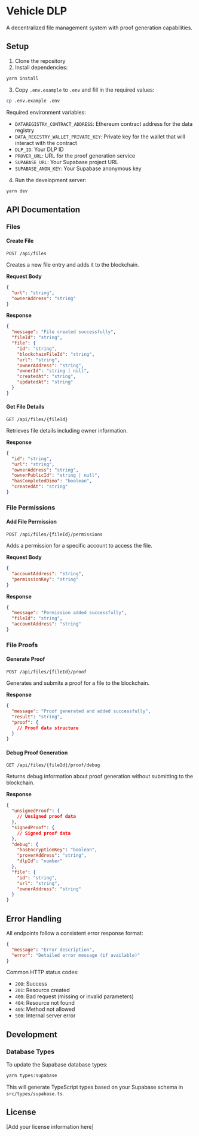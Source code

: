 # Vehicle DLP

A decentralized file management system with proof generation capabilities.

## Setup

1. Clone the repository
2. Install dependencies:
```bash
yarn install
```

3. Copy `.env.example` to `.env` and fill in the required values:
```bash
cp .env.example .env
```

Required environment variables:
- `DATAREGISTRY_CONTRACT_ADDRESS`: Ethereum contract address for the data registry
- `DATA_REGISTRY_WALLET_PRIVATE_KEY`: Private key for the wallet that will interact with the contract
- `DLP_ID`: Your DLP ID
- `PROVER_URL`: URL for the proof generation service
- `SUPABASE_URL`: Your Supabase project URL
- `SUPABASE_ANON_KEY`: Your Supabase anonymous key

4. Run the development server:
```bash
yarn dev
```

## API Documentation

### Files

#### Create File
```http
POST /api/files
```

Creates a new file entry and adds it to the blockchain.

**Request Body**
```json
{
  "url": "string",
  "ownerAddress": "string"
}
```

**Response**
```json
{
  "message": "File created successfully",
  "fileId": "string",
  "file": {
    "id": "string",
    "blockchainFileId": "string",
    "url": "string",
    "ownerAddress": "string",
    "ownerId": "string | null",
    "createdAt": "string",
    "updatedAt": "string"
  }
}
```

#### Get File Details
```http
GET /api/files/{fileId}
```

Retrieves file details including owner information.

**Response**
```json
{
  "id": "string",
  "url": "string",
  "ownerAddress": "string",
  "ownerPublicId": "string | null",
  "hasCompletedDimo": "boolean",
  "createdAt": "string"
}
```

### File Permissions

#### Add File Permission
```http
POST /api/files/{fileId}/permissions
```

Adds a permission for a specific account to access the file.

**Request Body**
```json
{
  "accountAddress": "string",
  "permissionKey": "string"
}
```

**Response**
```json
{
  "message": "Permission added successfully",
  "fileId": "string",
  "accountAddress": "string"
}
```

### File Proofs

#### Generate Proof
```http
POST /api/files/{fileId}/proof
```

Generates and submits a proof for a file to the blockchain.

**Response**
```json
{
  "message": "Proof generated and added successfully",
  "result": "string",
  "proof": {
    // Proof data structure
  }
}
```

#### Debug Proof Generation
```http
GET /api/files/{fileId}/proof/debug
```

Returns debug information about proof generation without submitting to the blockchain.

**Response**
```json
{
  "unsignedProof": {
    // Unsigned proof data
  },
  "signedProof": {
    // Signed proof data
  },
  "debug": {
    "hasEncryptionKey": "boolean",
    "proverAddress": "string",
    "dlpId": "number"
  },
  "file": {
    "id": "string",
    "url": "string",
    "ownerAddress": "string"
  }
}
```

## Error Handling

All endpoints follow a consistent error response format:

```json
{
  "message": "Error description",
  "error": "Detailed error message (if available)"
}
```

Common HTTP status codes:
- `200`: Success
- `201`: Resource created
- `400`: Bad request (missing or invalid parameters)
- `404`: Resource not found
- `405`: Method not allowed
- `500`: Internal server error

## Development

### Database Types

To update the Supabase database types:

```bash
yarn types:supabase
```

This will generate TypeScript types based on your Supabase schema in `src/types/supabase.ts`.

## License

[Add your license information here]